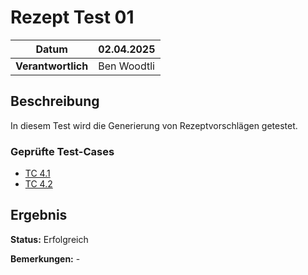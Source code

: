 # Rezept Test 01

| **Datum**          | 02.04.2025       |
|---------------------|------------------|
| **Verantwortlich**  | Ben Woodtli      |

## Beschreibung
In diesem Test wird die Generierung von Rezeptvorschlägen getestet.

### Geprüfte Test-Cases
- [TC 4.1](../../TestCases/TC_4_1_RezeptvorschlägeAnzeigen.md)
- [TC 4.2](../../TestCases/TC_4_2_RezeptvorschlagNichtGefunden.md)

## Ergebnis

**Status:** Erfolgreich

**Bemerkungen:** -